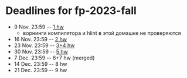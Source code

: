# Deadlines for fp-2023-fall

- 9 Nov. 23:59 -- [1 hw](https://github.com/pluralia/fp-fall-2023/blob/hw1/hw1.hs)
   - ворнинги компилятора и hlint в этой домашке не проверяются
- 16 Nov. 23:59 -- [2 hw](https://github.com/pluralia/fp-fall-2023/blob/hw2/hw2.hs)
- 23 Nov. 23:59 -- [3+4 hw](https://github.com/pluralia/fp-fall-2023/tree/hw3+4)
- 30 Nov. 23:59 -- [5 hw](https://github.com/pluralia/fp-fall-2023/blob/hw5/hw5.hs)
- 7 Dec. 23:59 -- 6+7 hw (merged)
- 14 Dec. 23:59 -- 8 hw
- 21 Dec. 23:59 -- 9 hw
